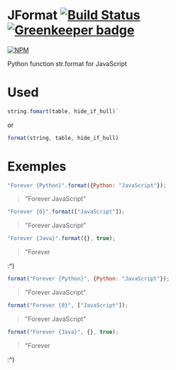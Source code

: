 # JFormat [![Build Status](https://travis-ci.org/TiagoDanin/JFormat.svg?branch=master)](https://travis-ci.org/TiagoDanin/JFormat) [![Greenkeeper badge](https://badges.greenkeeper.io/TiagoDanin/JFormat.svg)](https://greenkeeper.io/)
[![NPM](https://nodei.co/npm/jformat.png?downloads=true&downloadRank=true&stars=true)](https://nodei.co/npm/jformat/)

Python function str.format for JavaScript


# Used

```javascript
string.fomart(table, hide_if_hull)`
```

or

```javascript
format(string, table, hide_if_hull)
````

# Exemples
```javascript
"Forever {Python}".format({Python: "JavaScript"});
```
> "Forever JavaScript"

```javascript
"Forever {0}".format(["JavaScript"]);
```
> "Forever JavaScript"

```javascript
"Forever {Java}".format({}, true);
```
> "Forever 

:^)

```javascript
format("Forever {Python}", {Python: "JavaScript"});
```
> "Forever JavaScript"

```javascript
format("Forever {0}", ["JavaScript"]);
```
> "Forever JavaScript"

```javascript
format("Forever {Java}", {}, true);
```
> "Forever 

:^)
